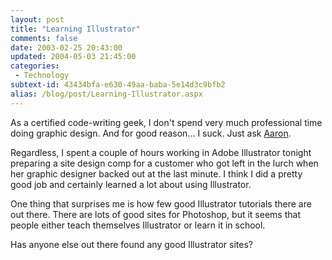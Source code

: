 ```yaml
---
layout: post
title: "Learning Illustrator"
comments: false
date: 2003-02-25 20:43:00
updated: 2004-05-03 21:45:00
categories:
 - Technology
subtext-id: 43434bfa-e630-49aa-baba-5e14d3c9bfb2
alias: /blog/post/Learning-Illustrator.aspx
---
```



As a certified code-writing geek, I don't spend very much professional time doing graphic design. And for good reason... I suck. Just ask [Aaron](http://www.mikulich.com/aaron/default.htm). 

Regardless, I spent a couple of hours working in Adobe Illustrator tonight preparing a site design comp for a customer who got left in the lurch when her graphic designer backed out at the last minute. I think I did a pretty good job and certainly learned a lot about using Illustrator.

One thing that surprises me is how few good Illustrator tutorials there are out there. There are lots of good sites for Photoshop, but it seems that people either teach themselves Illustrator or learn it in school.

Has anyone else out there found any good Illustrator sites?
